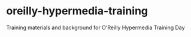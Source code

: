 # oreilly-hypermedia-training
Training materials and background for O'Reilly Hypermedia Training Day
